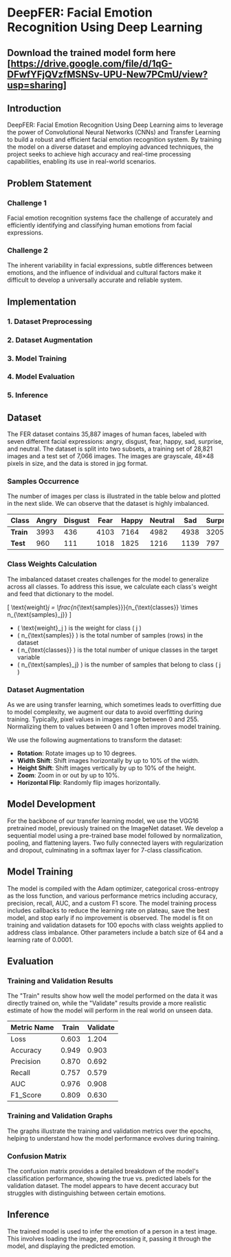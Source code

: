 # DeepFER: Facial Emotion Recognition Using Deep Learning

## Download the trained model form here [https://drive.google.com/file/d/1qG-DFwfYFjQVzfMSNSv-UPU-New7PCmU/view?usp=sharing] 

## Introduction

DeepFER: Facial Emotion Recognition Using Deep Learning aims to leverage the power of Convolutional Neural Networks (CNNs) and Transfer Learning to build a robust and efficient facial emotion recognition system. By training the model on a diverse dataset and employing advanced techniques, the project seeks to achieve high accuracy and real-time processing capabilities, enabling its use in real-world scenarios.

## Problem Statement

### Challenge 1

Facial emotion recognition systems face the challenge of accurately and efficiently identifying and classifying human emotions from facial expressions.

### Challenge 2

The inherent variability in facial expressions, subtle differences between emotions, and the influence of individual and cultural factors make it difficult to develop a universally accurate and reliable system.

## Implementation

### 1. Dataset Preprocessing

### 2. Dataset Augmentation

### 3. Model Training

### 4. Model Evaluation

### 5. Inference

## Dataset

The FER dataset contains 35,887 images of human faces, labeled with seven different facial expressions: angry, disgust, fear, happy, sad, surprise, and neutral. The dataset is split into two subsets, a training set of 28,821 images and a test set of 7,066 images. The images are grayscale, 48×48 pixels in size, and the data is stored in jpg format.

### Samples Occurrence

The number of images per class is illustrated in the table below and plotted in the next slide. We can observe that the dataset is highly imbalanced.

| Class     | Angry | Disgust | Fear | Happy | Neutral | Sad  | Surprise |
|-----------|-------|---------|------|-------|---------|------|----------|
| **Train** | 3993  | 436     | 4103 | 7164  | 4982    | 4938 | 3205     |
| **Test**  | 960   | 111     | 1018 | 1825  | 1216    | 1139 | 797      |

### Class Weights Calculation

The imbalanced dataset creates challenges for the model to generalize across all classes. To address this issue, we calculate each class's weight and feed that dictionary to the model.

\[ \text{weight}_j = \frac{n_{\text{samples}}}{n_{\text{classes}} \times n_{\text{samples}_j}} \]

- \( \text{weight}_j \) is the weight for class \( j \)
- \( n_{\text{samples}} \) is the total number of samples (rows) in the dataset
- \( n_{\text{classes}} \) is the total number of unique classes in the target variable
- \( n_{\text{samples}_j} \) is the number of samples that belong to class \( j \)

### Dataset Augmentation

As we are using transfer learning, which sometimes leads to overfitting due to model complexity, we augment our data to avoid overfitting during training. Typically, pixel values in images range between 0 and 255. Normalizing them to values between 0 and 1 often improves model training.

We use the following augmentations to transform the dataset:
- **Rotation**: Rotate images up to 10 degrees.
- **Width Shift**: Shift images horizontally by up to 10% of the width.
- **Height Shift**: Shift images vertically by up to 10% of the height.
- **Zoom**: Zoom in or out by up to 10%.
- **Horizontal Flip**: Randomly flip images horizontally.

## Model Development

For the backbone of our transfer learning model, we use the VGG16 pretrained model, previously trained on the ImageNet dataset. We develop a sequential model using a pre-trained base model followed by normalization, pooling, and flattening layers. Two fully connected layers with regularization and dropout, culminating in a softmax layer for 7-class classification.

## Model Training

The model is compiled with the Adam optimizer, categorical cross-entropy as the loss function, and various performance metrics including accuracy, precision, recall, AUC, and a custom F1 score. The model training process includes callbacks to reduce the learning rate on plateau, save the best model, and stop early if no improvement is observed. The model is fit on training and validation datasets for 100 epochs with class weights applied to address class imbalance. Other parameters include a batch size of 64 and a learning rate of 0.0001.

## Evaluation

### Training and Validation Results

The "Train" results show how well the model performed on the data it was directly trained on, while the "Validate" results provide a more realistic estimate of how the model will perform in the real world on unseen data.

| Metric Name | Train | Validate |
|-------------|-------|----------|
| Loss        | 0.603 | 1.204    |
| Accuracy    | 0.949 | 0.903    |
| Precision   | 0.870 | 0.692    |
| Recall      | 0.757 | 0.579    |
| AUC         | 0.976 | 0.908    |
| F1_Score    | 0.809 | 0.630    |

### Training and Validation Graphs

The graphs illustrate the training and validation metrics over the epochs, helping to understand how the model performance evolves during training.

### Confusion Matrix

The confusion matrix provides a detailed breakdown of the model's classification performance, showing the true vs. predicted labels for the validation dataset. The model appears to have decent accuracy but struggles with distinguishing between certain emotions.

## Inference

The trained model is used to infer the emotion of a person in a test image. This involves loading the image, preprocessing it, passing it through the model, and displaying the predicted emotion.
